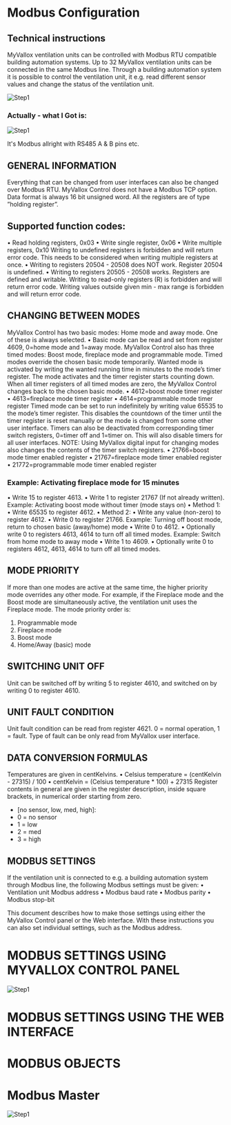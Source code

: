 # Modbus Configuration

## Technical instructions

MyVallox ventilation units can be controlled with Modbus RTU compatible building automation systems. Up to 32 MyVallox ventilation units can be connected in the same Modbus line. Through a building automation system it is possible to control the ventilation unit, it e.g. read different sensor values and change the status of the ventilation unit.

![Step1](./media/MyVallox1.png)

### Actually - what I Got is:

![Step1](./media/MyVallox2.png)

It's Modbus allright with RS485 A & B pins etc.

## GENERAL INFORMATION
Everything that can be changed from user interfaces can also be changed over Modbus RTU.
MyVallox Control does not have a Modbus TCP option. Data format is always 16 bit unsigned word.
All the registers are of type ”holding register”.

## Supported function codes:
• Read holding registers, 0x03 • Write single register, 0x06
• Write multiple registers, 0x10
Writing to undefined registers is forbidden and will return error code. This needs to be considered when writing multiple registers at once.
• Writing to registers 20504 - 20508 does NOT work. Register 20504 is undefined.
• Writing to registers 20505 - 20508 works. Registers are defined and writable.
Writing to read-only registers (R) is forbidden and will return error code.
Writing values outside given min - max range is forbidden and will return error code.

## CHANGING BETWEEN MODES
MyVallox Control has two basic modes: Home mode and away mode. One of these is always selected.
• Basic mode can be read and set from register 4609, 0=home mode and 1=away mode.
MyVallox Control also has three timed modes: Boost mode, fireplace mode and programmable mode. Timed modes override the chosen basic mode temporarily. Wanted mode is activated by writing the wanted running time in minutes to the mode’s timer register. The mode activates and the timer register starts counting down. When all timer registers of all timed modes are zero, the MyVallox Control changes back to the chosen basic mode.
• 4612=boost mode timer register
• 4613=fireplace mode timer register
• 4614=programmable mode timer register
Timed mode can be set to run indefinitely by writing value 65535 to the mode’s timer register. This disables the countdown of the timer until the timer register is reset manually or the mode is changed from some other user interface.
Timers can also be deactivated from corresponding timer switch registers, 0=timer off and 1=timer on. This will also disable timers for all user interfaces. NOTE: Using MyVallox digital input for changing modes also changes the contents of the timer switch registers.
• 21766=boost mode timer enabled register
• 21767=fireplace mode timer enabled register
• 21772=programmable mode timer enabled register

### Example: Activating fireplace mode for 15 minutes
• Write 15 to register 4613.
• Write 1 to register 21767 (If not already written).
Example: Activating boost mode without timer (mode stays on)
• Method 1:
• Write 65535 to register 4612.
• Method 2:
• Write any value (non-zero) to register 4612.
• Write 0 to register 21766.
Example: Turning off boost mode, return to chosen basic (away/home) mode
• Write 0 to 4612.
• Optionally write 0 to registers 4613, 4614 to turn off all
timed modes.
Example: Switch from home mode to away mode
• Write 1 to 4609.
• Optionally write 0 to registers 4612, 4613, 4614 to turn off
all timed modes.

## MODE PRIORITY
If more than one modes are active at the same time, the higher priority mode overrides any other mode. For example, if the Fireplace mode and the Boost mode are simultaneously active, the ventilation unit uses the Fireplace mode. The mode priority order is:
1. Programmable mode
2. Fireplace mode
3. Boost mode
4. Home/Away (basic) mode

## SWITCHING UNIT OFF
Unit can be switched off by writing 5 to register 4610, and switched on by writing 0 to register 4610.
## UNIT FAULT CONDITION
Unit fault condition can be read from register 4621. 0 = normal operation, 1 = fault. Type of fault can be only read from MyVallox user interface.
## DATA CONVERSION FORMULAS
Temperatures are given in centKelvins.
• Celsius temperature = (centKelvin - 27315) / 100
• centKelvin = (Celsius temperature * 100) + 27315 
Register contents in general are given in the register
description, inside square brackets, in numerical order starting from zero.


* [no sensor, low, med, high]: 
* 0 = no sensor
* 1 = low
* 2 = med
* 3 = high

## MODBUS SETTINGS
If the ventilation unit is connected to e.g. a building automation system through Modbus line, the following Modbus settings must be given:
• Ventilation unit Modbus address
• Modbus baud rate
• Modbus parity
• Modbus stop-bit

This document describes how to make those settings using either the MyVallox Control panel or the Web interface. With these instructions you can also set individual settings, such as the Modbus address.

# MODBUS SETTINGS USING MYVALLOX CONTROL PANEL

![Step1](./media/MODBUS_SETTINGS_USING_MYVALLOX_CONTROL_PANEL.png)

# MODBUS SETTINGS USING THE WEB INTERFACE

# MODBUS OBJECTS

# Modbus Master

![Step1](./media/MODBUS_MASTER.png)